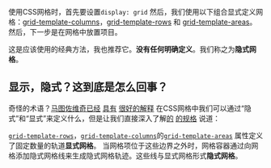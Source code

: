 
使用CSS网格时，首先要设置`display: grid` 然后，我们使用以下组合显式定义网格：[grid-template-columns](https://css-tricks.com/almanac/properties/g/grid-template-columns/)，[grid-template-rows](https://css-tricks.com/almanac/properties/g/grid-template-rows/) 和 [grid-template-areas](https://css-tricks.com/almanac/properties/g/grid-template-areas/)。然后，下一步是在网格中放置项目。

这是应该使用的经典方法，我也推荐它。**没有任何明确定义**。我们称之为**隐式网格**。

## 显示，隐式？这到底是怎么回事？

奇怪的术语？[马图佐维奇已经](https://css-tricks.com/difference-explicit-implicit-grids/) [具有](https://css-tricks.com/difference-explicit-implicit-grids/) [很好的解释](https://css-tricks.com/difference-explicit-implicit-grids/) 在CSS网格中我们可以通过“隐式”和“显式”来定义什么，但是让我们直接深入了解[的](https://www.w3.org/TR/css-grid-1/#implicit-grids) [的](https://www.w3.org/TR/css-grid-1/#implicit-grids)[规格](https://www.w3.org/TR/css-grid-1/#implicit-grids) 说道：

[`grid-template-rows`](https://www.w3.org/TR/css-grid-1/#propdef-grid-template-rows)，[`grid-template-columns`](https://www.w3.org/TR/css-grid-1/#propdef-grid-template-columns)的[`grid-template-areas`](https://www.w3.org/TR/css-grid-1/#propdef-grid-template-areas) 属性定义了固定数量的轨道**显式网格**。 当网格项位于这些边界之外时，网格容器通过向网格添加隐式网格线来生成隐式网格轨迹。这些线与显式网格形式**隐式网格**。